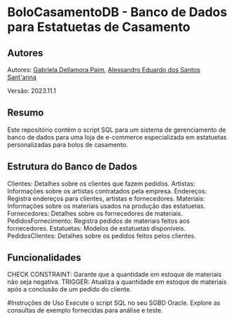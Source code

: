 # BoloCasamentoDB - Banco de Dados para Estatuetas de Casamento
## Autores
Autores: [Gabriela Dellamora Paim](https://github.com/MarnieGrenat), [Alessandro Eduardo dos Santos Sant'anna](https://github.com/sant-prog)

Versão: 2023.11.1

## Resumo
Este repositório contém o script SQL para um sistema de gerenciamento de banco de dados para uma loja de e-commerce especializada em estatuetas personalizadas para bolos de casamento.

## Estrutura do Banco de Dados
Clientes: Detalhes sobre os clientes que fazem pedidos.
Artistas: Informações sobre os artistas contratados pela empresa.
Endereços: Registra endereços para clientes, artistas e fornecedores.
Materiais: Informações sobre os materiais usados na produção das estatuetas.
Fornecedores: Detalhes sobre os fornecedores de materiais.
PedidosFornecimento: Registra pedidos de materiais feitos aos fornecedores.
Estatuetas: Modelos de estatuetas disponíveis.
PedidosClientes: Detalhes sobre os pedidos feitos pelos clientes.

## Funcionalidades
CHECK CONSTRAINT: Garante que a quantidade em estoque de materiais não seja negativa.
TRIGGER: Atualiza a quantidade em estoque de materiais após a conclusão de um pedido do cliente.

#Instruções de Uso
Execute o script SQL no seu SGBD Oracle.
Explore as consultas de exemplo fornecidas para análise e teste.
